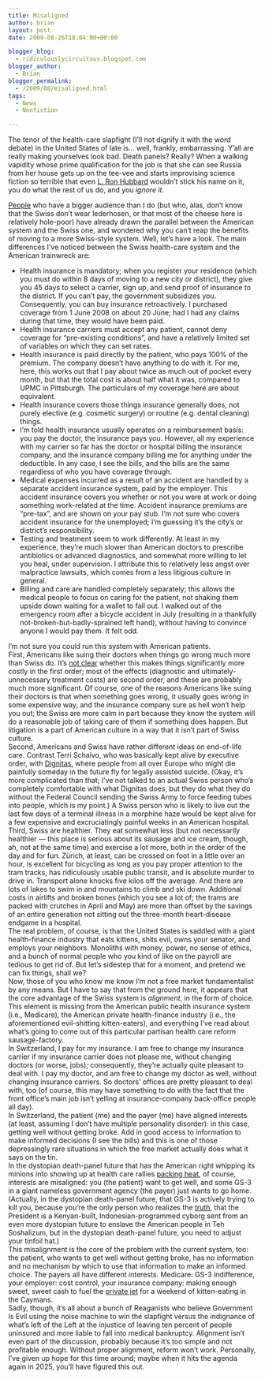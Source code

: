 ```yaml
---
title: Misaligned
author: brian
layout: post
date: 2009-08-26T18:04:00+00:00

blogger_blog:
  - ridiculouslycircuitous.blogspot.com
blogger_author:
  - Brian
blogger_permalink:
  - /2009/08/misaligned.html
tags:
  - News
  - Nonfiction

---
```

The tenor of the health-care slapfight <span>(I&#8217;ll not dignify it with the word debate)</span> in the United States of late is&#8230; well, frankly, embarrassing. Y&#8217;all are really making yourselves look bad. Death panels? Really? When a walking vapidity whose prime qualification for the job is that she can see Russia from her house gets up on the tee-vee and starts improvising science fiction so terrible that even [L. Ron Hubbard][1] wouldn&#8217;t stick his name on it, you do what the rest of us do, and you _ignore it_.

<div>
</div>

<div>
  <a href="http://www.nytimes.com/2009/08/17/opinion/17krugman.html">People</a> who have a bigger audience than I do<span> (but who, alas, don&#8217;t know that the Swiss don&#8217;t wear lederhosen, or that most of the cheese here is relatively hole-poor)</span> have already drawn the parallel between the American system and the Swiss one, and wondered why you can&#8217;t reap the benefits of moving to a more Swiss-style system. Well, let&#8217;s have a look. The main differences I&#8217;ve noticed between the Swiss health-care system and the American trainwreck are:
</div>

<div>
  <ul>
    <li>
      Health insurance is mandatory; when you register your residence (which you must do within 8 days of moving to a new city or district), they give you 45 days to select a carrier, sign up, and send proof of insurance to the district. If you can&#8217;t pay, the government subsidizes you. Consequently, you can buy insurance retroactively. I purchased coverage from 1 June 2008 on about 20 June; had I had any claims during that time, they would have been paid.
    </li>
    <li>
      Health insurance carriers must accept any patient, cannot deny coverage for &#8220;pre-existing conditions&#8221;, and have a relatively limited set of variables on which they can set rates.
    </li>
    <li>
      Health insurance is paid directly by the patient, who pays 100% of the premium. The company doesn&#8217;t have anything to do with it. For me, here, this works out that I pay about twice as much out of pocket every month, but that the total cost is about half what it was, compared to UPMC in Pittsburgh. The particulars of my coverage here are about equivalent.
    </li>
    <li>
      Health insurance covers those things insurance generally does, not purely elective (e.g. cosmetic surgery) or routine (e.g. dental cleaning) things.
    </li>
    <li>
      I&#8217;m told health insurance usually operates on a reimbursement basis: you pay the doctor, the insurance pays you. However, all my experience with my carrier so far has the doctor or hospital billing the insurance company, and the insurance company billing me for anything under the deductible. In any case, I see the bills, and the bills are the same regardless of who you have coverage through.
    </li>
    <li>
      Medical expenses incurred as a result of an accident are handled by a separate accident insurance system, paid by the employer. This accident insurance covers you whether or not you were at work or doing something work-related at the time. Accident insurance premiums are &#8220;pre-tax&#8221;, and are shown on your pay stub. I&#8217;m not sure who covers accident insurance for the unemployed; I&#8217;m guessing it&#8217;s the city&#8217;s or district&#8217;s responsibility.
    </li>
    <li>
      Testing and treatment seem to work differently. At least in my experience, they&#8217;re much slower than American doctors to prescribe antibiotics or advanced diagnostics, and somewhat more willing to let you heal, under supervision. I attribute this to relatively less angst over malpractice lawsuits, which comes from a less litigious culture in general.
    </li>
    <li>
      Billing and care are handled completely separately; this allows the medical people to focus on caring for the patient, not shaking them upside down waiting for a wallet to fall out. I walked out of the emergency room after a bicycle accident in July (resulting in a thankfully not-broken-but-badly-sprained left hand), without having to convince anyone I would pay them. It felt odd.
    </li>
  </ul>
</div>

<div>
  I&#8217;m not sure you could run this system with American patients.
</div>

<div>
</div>

<div>
  First, Americans like suing their doctors when things go wrong much more than Swiss do. It&#8217;s <a href="http://blogs.reuters.com/great-debate/2009/08/06/reduce-the-high-cost-of-medical-malpractice/">not clear</a> whether this makes things significantly more costly in the first order; most of the effects (diagnostic and ultimately-unnecessary treatment costs) are second order, and these are probably much more significant. Of course, one of the reasons Americans like suing their doctors is that when something goes wrong, it usually goes wrong in some expensive way, and the insurance company sure as hell won&#8217;t help you out; the Swiss are more calm in part because they know the system will do a reasonable job of taking care of them if something does happen. But litigation is a part of American culture in a way that it isn&#8217;t part of Swiss culture.
</div>

<div>
</div>

<div>
  Second, Americans and Swiss have rather different ideas on end-of-life care. Contrast Terri Schaivo, who was basically kept alive by executive order, with <a href="http://www.dignitas.ch/">Dignitas</a>, where people from all over Europe who might die painfully someday in the future fly for legally assisted suicide. <span>(Okay, it&#8217;s more complicated than that; I&#8217;ve not talked to an actual Swiss person who&#8217;s completely comfortable with what Dignitas does, but they do what they do without the Federal Council sending the Swiss Army to force feeding tubes into people, which is my point.) </span>A Swiss person who is likely to live out the last few days of a terminal illness in a morphine haze would be kept alive for a few expensive and excruciatingly painful weeks in an American hospital.
</div>

<div>
</div>

<div>
  Third, Swiss are healthier. They eat somewhat less <span>(but not necessarily healthier — this place is serious about its sausage and ice cream, though, ah, not at the same time) </span>and exercise a lot more, both in the order of the day and for fun. Zürich, at least, can be crossed on foot in a little over an hour, is excellent for bicycling as long as you pay proper attention to the tram tracks, has ridiculously usable public transit, and is absolute murder to drive in. Transport alone knocks five kilos off the average. And there are lots of lakes to swim in and mountains to climb and ski down. Additional costs in airlifts and broken bones <span>(which you see a lot of; the trams are packed with crutches in April and May) </span>are more than offset by the savings of an entire generation not sitting out the three-month heart-disease endgame in a hospital.
</div>

<div>
</div>

<div>
  The real problem, of course, is that the United States is saddled with a giant health-finance industry that eats kittens, shits evil, owns your senator, and employs your neighbors. Monoliths with money, power, no sense of ethics, and a bunch of normal people who you kind of like on the payroll are tedious to get rid of. But let&#8217;s sidestep that for a moment, and pretend we can fix things, shall we?
</div>

<div>
</div>

<div>
  Now, those of you who know me know I&#8217;m not a free market fundamentalist by any means. But I have to say that from the ground here, it appears that the core advantage of the Swiss system is <i>alignment</i>, in the form of choice. This element is missing from the American public health insurance system (i.e., Medicare), the American private health-finance industry (i.e., the aforementioned evil-shitting kitten-eaters), and everything I&#8217;ve read about what&#8217;s going to come out of this particular partisan health care reform sausage-factory.
</div>

<div>
</div>

<div>
  In Switzerland, I pay for my insurance. I am free to change my insurance carrier if my insurance carrier does not please me, without changing doctors (or worse, jobs); consequently, they&#8217;re actually quite pleasant to deal with. I pay my doctor, and am free to change my doctor as well, without changing insurance carriers. So doctors&#8217; offices are pretty pleasant to deal with, too (of course, this may have something to do with the fact that the front office&#8217;s main job isn&#8217;t yelling at insurance-company back-office people all day).
</div>

<div>
</div>

<div>
  In Switzerland, the patient (me) and the payer (me) have aligned interests <span>(at least, assuming I don&#8217;t have multiple personality disorder)</span>: in this case, getting well without getting broke. Add in good access to information to make informed decisions (I see the bills) and this is one of those depressingly rare situations in which the free market actually does what it says on the tin.
</div>

<div>
</div>

<div>
  In the dystopian death-panel future that has the American right whipping its minions into showing up at health care rallies <a href="http://videocafe.crooksandliars.com/heather/cnn-assault-rifles-spied-openly-phoenix-ra">packing heat</a>, of course, interests are misaligned: you (the patient) want to get well, and some GS-3 in a giant nameless government agency (the payer) just wants to go home. <span>(Actually, in the dystopian death-panel future, that GS-3 is actively trying to kill you, because you&#8217;re the only person who realizes the <a href="http://en.wikipedia.org/wiki/Barack_Obama_citizenship_conspiracy_theories">truth</a>, that the President is a Kenyan-built, Indonesian-programmed cyborg sent from an even more dystopian future to enslave the American people in Teh Soshalizum, but in the dystopian death-panel future, you need to adjust your tinfoil hat.)</span>
</div>

<div>
</div>

<div>
  This misalignment is the core of the problem with the current system, too: the patient, who wants to get well without getting broke, has no information and no mechanism by which to use that information to make an informed choice. The payers all have different interests. Medicare: GS-3 indifference, your employer: cost control, your insurance company: making enough sweet, sweet cash to fuel the <a href="http://djmrswhite.livejournal.com/415594.html">private jet</a> for a weekend of kitten-eating in the Caymans.
</div>

<div>
</div>

<div>
  Sadly, though, it&#8217;s all about a bunch of Reaganists who believe Government Is Evil using the noise machine to win the slapfight versus the indignance of what&#8217;s left of the Left at the injustice of leaving ten percent of people uninsured and more liable to fall into medical bankruptcy. Alignment isn&#8217;t even part of the discussion, probably because it&#8217;s too simple and not profitable enough. Without proper alignment, reform won&#8217;t work. Personally, I&#8217;ve given up hope for this time around; maybe when it hits the agenda again in 2025, you&#8217;ll have figured this out.
</div>

 [1]: http://en.wikipedia.org/wiki/Xenu